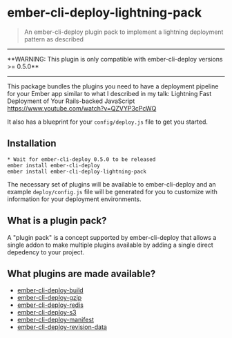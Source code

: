 # ember-cli-deploy-lightning-pack

> An ember-cli-deploy plugin pack to implement a lightning deployment pattern as described

<hr/>
**WARNING: This plugin is only compatible with ember-cli-deploy versions >= 0.5.0**
<hr/>

This package bundles the plugins you need to have a deployment pipeline for your Ember app similar to what I described in my talk: Lightning Fast Deployment of Your Rails-backed JavaScript https://www.youtube.com/watch?v=QZVYP3cPcWQ

It also has a blueprint for your `config/deploy.js` file to get you started.

## Installation

```
* Wait for ember-cli-deploy 0.5.0 to be released
ember install ember-cli-deploy
ember install ember-cli-deploy-lightning-pack
```

The necessary set of plugins will be available to ember-cli-deploy and an example `deploy/config.js` file will be generated for you to customize with information for your deployment environments.

## What is a plugin pack?

A "plugin pack" is a concept supported by ember-cli-deploy that allows a single addon to make multiple plugins available by adding a single direct depedency to your project.

## What plugins are made available?

* [ember-cli-deploy-build](https://github.com/ember-cli-deploy/ember-cli-deploy-build)
* [ember-cli-deploy-gzip](https://github.com/ember-cli-deploy/ember-cli-deploy-gzip)
* [ember-cli-deploy-redis](https://github.com/ember-cli-deploy/ember-cli-deploy-redis)
* [ember-cli-deploy-s3](https://github.com/ember-cli-deploy/ember-cli-deploy-s3)
* [ember-cli-deploy-manifest](https://github.com/ember-cli-deploy/ember-cli-deploy-manifest)
* [ember-cli-deploy-revision-data](https://github.com/ember-cli-deploy/ember-cli-deploy-revision-data)
